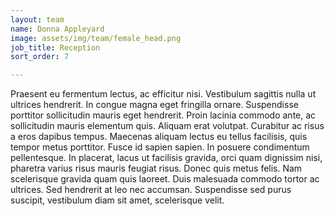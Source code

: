 ```yaml
---
layout: team
name: Donna Appleyard
image: assets/img/team/female_head.png
job_title: Reception
sort_order: 7

---
```


Praesent eu fermentum lectus, ac efficitur nisi. Vestibulum sagittis nulla ut ultrices hendrerit. In congue magna eget fringilla ornare. Suspendisse porttitor sollicitudin mauris eget hendrerit. Proin lacinia commodo ante, ac sollicitudin mauris elementum quis. Aliquam erat volutpat. Curabitur ac risus a eros dapibus tempus. Maecenas aliquam lectus eu tellus facilisis, quis tempor metus porttitor. Fusce id sapien sapien. In posuere condimentum pellentesque. In placerat, lacus ut facilisis gravida, orci quam dignissim nisi, pharetra varius risus mauris feugiat risus. Donec quis metus felis. Nam scelerisque gravida quam quis laoreet. Duis malesuada commodo tortor ac ultrices. Sed hendrerit at leo nec accumsan. Suspendisse sed purus suscipit, vestibulum diam sit amet, scelerisque velit.